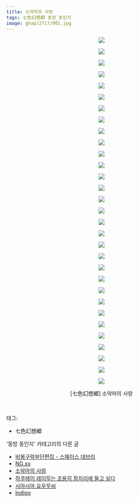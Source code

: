 ```yaml
---
title: 소악마의 사랑
tags: 七色幻想郷 동방_동인지
image: ghap/2717/001.jpg
---
```

<div class="article">
<p style="text-align: center; clear: none; float: none;"><img src="{{ site.nasurl }}/ghap/2717/001.jpg"/></p>
<p style="text-align: center; clear: none; float: none;"><img src="{{ site.nasurl }}/ghap/2717/002.jpg"/></p>
<p style="text-align: center; clear: none; float: none;"><img src="{{ site.nasurl }}/ghap/2717/003.jpg"/></p>
<p style="text-align: center; clear: none; float: none;"><img src="{{ site.nasurl }}/ghap/2717/004.jpg"/></p>
<p style="text-align: center; clear: none; float: none;"><img src="{{ site.nasurl }}/ghap/2717/005.jpg"/></p>
<p style="text-align: center; clear: none; float: none;"><img src="{{ site.nasurl }}/ghap/2717/006.jpg"/></p>
<p style="text-align: center; clear: none; float: none;"><img src="{{ site.nasurl }}/ghap/2717/007.jpg"/></p>
<p style="text-align: center; clear: none; float: none;"><img src="{{ site.nasurl }}/ghap/2717/008.jpg"/></p>
<p style="text-align: center; clear: none; float: none;"><img src="{{ site.nasurl }}/ghap/2717/009.jpg"/></p>
<p style="text-align: center; clear: none; float: none;"><img src="{{ site.nasurl }}/ghap/2717/010.jpg"/></p>
<p style="text-align: center; clear: none; float: none;"><img src="{{ site.nasurl }}/ghap/2717/011.jpg"/></p>
<p style="text-align: center; clear: none; float: none;"><img src="{{ site.nasurl }}/ghap/2717/012.jpg"/></p>
<p style="text-align: center; clear: none; float: none;"><img src="{{ site.nasurl }}/ghap/2717/013.jpg"/></p>
<p style="text-align: center; clear: none; float: none;"><img src="{{ site.nasurl }}/ghap/2717/014.jpg"/></p>
<p style="text-align: center; clear: none; float: none;"><img src="{{ site.nasurl }}/ghap/2717/015.jpg"/></p>
<p style="text-align: center; clear: none; float: none;"><img src="{{ site.nasurl }}/ghap/2717/016.jpg"/></p>
<p style="text-align: center; clear: none; float: none;"><img src="{{ site.nasurl }}/ghap/2717/017.jpg"/></p>
<p style="text-align: center; clear: none; float: none;"><img src="{{ site.nasurl }}/ghap/2717/018.jpg"/></p>
<p style="text-align: center; clear: none; float: none;"><img src="{{ site.nasurl }}/ghap/2717/019.jpg"/></p>
<p style="text-align: center; clear: none; float: none;"><img src="{{ site.nasurl }}/ghap/2717/020.jpg"/></p>
<p style="text-align: center; clear: none; float: none;"><img src="{{ site.nasurl }}/ghap/2717/021.jpg"/></p>
<p style="text-align: center; clear: none; float: none;"><img src="{{ site.nasurl }}/ghap/2717/022.jpg"/></p>
<p style="text-align: center; clear: none; float: none;"><img src="{{ site.nasurl }}/ghap/2717/023.jpg"/></p>
<p style="text-align: center; clear: none; float: none;"><img src="{{ site.nasurl }}/ghap/2717/024.jpg"/></p>
<p style="text-align: center; clear: none; float: none;"><img src="{{ site.nasurl }}/ghap/2717/025.jpg"/></p>
<p style="text-align: center; clear: none; float: none;"><img src="{{ site.nasurl }}/ghap/2717/026.jpg"/></p>
<p style="text-align: center; clear: none; float: none;"><img src="{{ site.nasurl }}/ghap/2717/027.jpg"/></p>
<p style="text-align: center; clear: none; float: none;"><img src="{{ site.nasurl }}/ghap/2717/028.jpg"/></p>
<p style="text-align: center; clear: none; float: none;"><img src="{{ site.nasurl }}/ghap/2717/029.jpg"/></p>
<p style="text-align: center; clear: none; float: none;"><img src="{{ site.nasurl }}/ghap/2717/030.jpg"/></p>
<p style="text-align: center; clear: none; float: none;"><img src="{{ site.nasurl }}/ghap/2717/031.jpg"/></p>
<p style="text-align: center; clear: none; float: none;">[七色幻想郷] 소악마의 사랑</p>
<p><br/></p>
</div><div class="tagTrail">
<p>태그: </p>
<ul>
<li>七色幻想郷</li>
</ul>
</div><div class="another">
<p>'동방 동인지' 카테고리의 다른 글</p>
<ul>
<li><a href="/2016-11-01-ghap_2719">비봉구락부단편집 - 스페이스 데브리</a></li>
<li><a href="/2016-11-01-ghap_2718">NG.xx</a></li>
<li><a href="/2016-11-01-ghap_2717">소악마의 사랑</a></li>
<li><a href="/2016-11-01-ghap_2716">하쿠레이 레이무는 조용히 잠자리에 들고 싶다</a></li>
<li><a href="/2016-11-01-ghap_2715">시마시마 요우무씨</a></li>
<li><a href="/2016-11-01-ghap_2714">Indigo</a></li>
</ul>
</div><div class="cb_module cb_fluid">
<div class="cb_wrt cb_profile">
</div><!-- commentList close -->
</div>